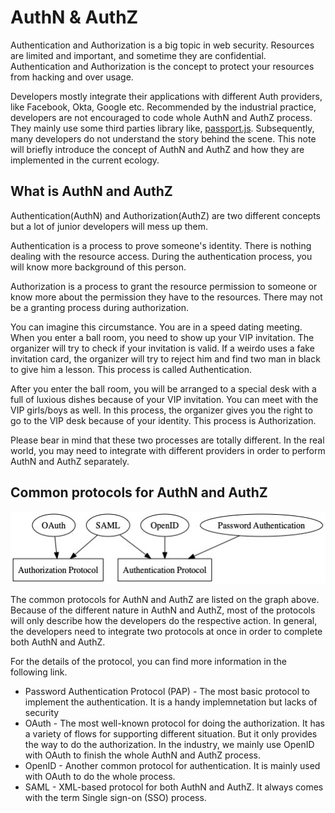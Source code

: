 # AuthN & AuthZ
Authentication and Authorization is a big topic in web security. Resources are limited and important, and sometime they are confidential. Authentication and Authorization is the concept to protect your resources from hacking and over usage.

Developers mostly integrate their applications with different Auth providers, like Facebook, Okta, Google etc. Recommended by the industrial practice, developers are not encouraged to code whole AuthN and AuthZ process.  They mainly use some third parties library like, [passport.js](http://www.passportjs.org/). Subsequently, many developers do not understand the story behind the scene. This note will briefly introduce the concept of AuthN and AuthZ and how they are implemented in the current ecology.

## What is AuthN and AuthZ
Authentication(AuthN) and Authorization(AuthZ) are two different concepts but a lot of junior developers will mess up them.

Authentication is a process to prove someone's identity. There is nothing dealing with the resource access. During the authentication process, you will know more background of this person.

Authorization is a process to grant the resource permission to someone or know more about the permission they have to the resources. There may not be a granting process during authorization.

You can imagine this circumstance. You are in a speed dating meeting. When you enter a ball room, you need to show up your VIP invitation. The organizer will try to check if your invitation is valid. If a weirdo uses a fake invitation card, the organizer will try to reject him and find two man in black to give him a lesson. This process is called Authentication.

After you enter the ball room, you will be arranged to a special desk with a full of luxious dishes because of your VIP invitation. You can meet with the VIP girls/boys as well. In this process, the organizer gives you the right to go to the VIP desk because of your identity. This process is Authorization.

Please bear in mind that these two processes are totally different. In the real world, you may need to integrate with different providers in order to perform AuthN and AuthZ separately.

## Common protocols for AuthN and AuthZ
![Category](./asset/category.jpg)

The common protocols for AuthN and AuthZ are listed on the graph above. Because of the different nature in AuthN and AuthZ, most of the protocols will only describe how the developers do the respective action. In general, the developers need to integrate two protocols at once in order to complete both AuthN and AuthZ.

For the details of the protocol, you can find more information in the following link.
* Password Authentication Protocol (PAP) - The most basic protocol to implement the authentication. It is a handy implemnetation but lacks of security
* OAuth - The most well-known protocol for doing the authorization. It has a variety of flows for supporting different situation. But it only provides the way to do the authorization. In the industry, we mainly use OpenID with OAuth to finish the whole AuthN and AuthZ process.
* OpenID - Another common protocol for authentication. It is mainly used with OAuth to do the whole process.
* SAML - XML-based protocol for both AuthN and AuthZ. It always comes with the term Single sign-on (SSO) process.